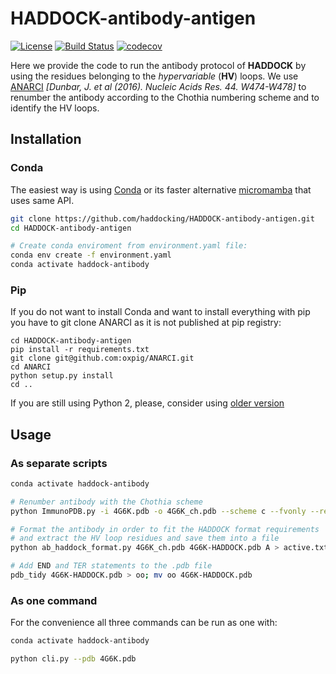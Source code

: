 # HADDOCK-antibody-antigen
[![License](https://img.shields.io/badge/License-Apache%202.0-yellowgreen.svg)](https://opensource.org/licenses/Apache-2.0) 
[![Build Status](http://alembick.science.uu.nl:8080/buildStatus/icon?job=HADDOCK-antibody-antigen%2Fmaster&subject=Build%20duration:%20%24%7Bduration%7D)](http://alembick.science.uu.nl:8080/job/HADDOCK-antibody-antigen/) 
[![codecov](https://codecov.io/gh/haddocking/HADDOCK-antibody-antigen/branch/master/graph/badge.svg)](https://codecov.io/gh/haddocking/HADDOCK-antibody-antigen)

Here we provide the code to run the antibody protocol of **HADDOCK** by using the residues belonging to the *hypervariable* (**HV**) loops.
We use [ANARCI](http://opig.stats.ox.ac.uk/webapps/newsabdab/sabpred/anarci/) *[Dunbar, J. et al (2016). Nucleic Acids Res. 44. W474-W478]* to renumber the antibody according to the Chothia numbering scheme and to identify the HV loops.

## Installation

### Conda
The easiest way is using [Conda](https://docs.conda.io/en/latest/miniconda.html) or its faster alternative [micromamba](https://github.com/mamba-org/mamba) that uses same API.

```bash
git clone https://github.com/haddocking/HADDOCK-antibody-antigen.git
cd HADDOCK-antibody-antigen 

# Create conda enviroment from environment.yaml file:
conda env create -f environment.yaml
conda activate haddock-antibody
```

### Pip
If you do not want to install Conda and want to install everything with pip you have to git clone ANARCI as it is not published at pip registry: 
```
cd HADDOCK-antibody-antigen
pip install -r requirements.txt
git clone git@github.com:oxpig/ANARCI.git
cd ANARCI
python setup.py install
cd ..
```

If you are still using Python 2, please, consider using [older version](https://github.com/haddocking/HADDOCK-antibody-antigen/commit/65b4eff744ea69561c7495350692015fd86be687)

## Usage  

### As separate scripts

```bash
conda activate haddock-antibody 

# Renumber antibody with the Chothia scheme
python ImmunoPDB.py -i 4G6K.pdb -o 4G6K_ch.pdb --scheme c --fvonly --rename --splitscfv

# Format the antibody in order to fit the HADDOCK format requirements
# and extract the HV loop residues and save them into a file
python ab_haddock_format.py 4G6K_ch.pdb 4G6K-HADDOCK.pdb A > active.txt

# Add END and TER statements to the .pdb file
pdb_tidy 4G6K-HADDOCK.pdb > oo; mv oo 4G6K-HADDOCK.pdb
```

### As one command

For the convenience all three commands can be run as one with:

```bash
conda activate haddock-antibody 

python cli.py --pdb 4G6K.pdb
```